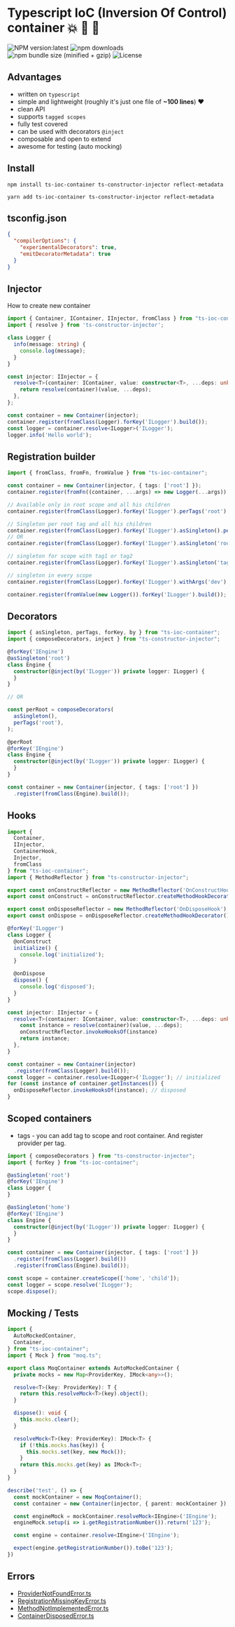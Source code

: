 # Typescript IoC (Inversion Of Control) container :boom: :100: :green_heart:

![NPM version:latest](https://img.shields.io/npm/v/ts-ioc-container/latest.svg?style=flat-square)
![npm downloads](https://img.shields.io/npm/dt/ts-ioc-container.svg?style=flat-square)
![npm bundle size (minified + gzip)](https://img.shields.io/bundlephobia/minzip/ts-ioc-container)
![License](https://img.shields.io/npm/l/ts-ioc-container)

## Advantages
- written on `typescript`
- simple and lightweight (roughly it's just one file of **~100 lines**) :heart:
- clean API
- supports `tagged scopes`
- fully test covered
- can be used with decorators `@inject`
- composable and open to extend
- awesome for testing (auto mocking)

## Install
```shell script
npm install ts-ioc-container ts-constructor-injector reflect-metadata
```
```shell script
yarn add ts-ioc-container ts-constructor-injector reflect-metadata
```

## tsconfig.json
```json
{
  "compilerOptions": {
    "experimentalDecorators": true,
    "emitDecoratorMetadata": true
  }
}
```


## Injector
How to create new container

```typescript
import { Container, IContainer, IInjector, fromClass } from "ts-ioc-container";
import { resolve } from 'ts-constructor-injector';

class Logger {
  info(message: string) {
    console.log(message);
  }
}

const injector: IInjector = {
  resolve<T>(container: IContainer, value: constructor<T>, ...deps: unknown[]): T {
    return resolve(container)(value, ...deps);
  },
};

const container = new Container(injector);
container.register(fromClass(Logger).forKey('ILogger').build());
const logger = container.resolve<ILogger>('ILogger');
logger.info('Hello world');
```

## Registration builder

```typescript
import { fromClass, fromFn, fromValue } from "ts-ioc-container";

const container = new Container(injector, { tags: ['root'] });
container.register(fromFn((container, ...args) => new Logger(...args)).forKey('ILogger').build());

// Available only in root scope and all his children
container.register(fromClass(Logger).forKey('ILogger').perTags('root').build());

// Singleton per root tag and all his children
container.register(fromClass(Logger).forKey('ILogger').asSingleton().perTags('root').build());
// OR
container.register(fromClass(Logger).forKey('ILogger').asSingleton('root').build());

// singleton for scope with tag1 or tag2
container.register(fromClass(Logger).forKey('ILogger').asSingleton('tag1', 'tag2').build()); 

// singleton in every scope
container.register(fromClass(Logger).forKey('ILogger').withArgs('dev').asSingleton().build());

container.register(fromValue(new Logger()).forKey('ILogger').build());
```

## Decorators

```typescript
import { asSingleton, perTags, forKey, by } from "ts-ioc-container";
import { composeDecorators, inject } from "ts-constructor-injector";

@forKey('IEngine')
@asSingleton('root')
class Engine {
  constructor(@inject(by('ILogger')) private logger: ILogger) {
  }
}

// OR

const perRoot = composeDecorators(
  asSingleton(),
  perTags('root'),
);

@perRoot
@forKey('IEngine')
class Engine {
  constructor(@inject(by('ILogger')) private logger: ILogger) {
  }
}

const container = new Container(injector, { tags: ['root'] })
  .register(fromClass(Engine).build());
```

## Hooks

```typescript
import {
  Container,
  IInjector,
  ContainerHook,
  Injector,
  fromClass
} from "ts-ioc-container";
import { MethodReflector } from "ts-constructor-injector";

export const onConstructReflector = new MethodReflector('OnConstructHook');
export const onConstruct = onConstructReflector.createMethodHookDecorator();

export const onDisposeReflector = new MethodReflector('OnDisposeHook');
export const onDispose = onDisposeReflector.createMethodHookDecorator();

@forKey('ILogger')
class Logger {
  @onConstruct
  initialize() {
    console.log('initialized');
  }

  @onDispose
  dispose() {
    console.log('disposed');
  }
}

const injector: IInjector = {
  resolve<T>(container: IContainer, value: constructor<T>, ...deps: unknown[]): T {
    const instance = resolve(container)(value, ...deps);
    onConstructReflector.invokeHooksOf(instance)
    return instance;
  },
}

const container = new Container(injector)
  .register(fromClass(Logger).build());
const logger = container.resolve<ILogger>('ILogger'); // initialized
for (const instance of container.getInstances()) {
  onDisposeReflector.invokeHooksOf(instance); // disposed
}
```

## Scoped containers

- tags - you can add tag to scope and root container. And register provider per tag.

```typescript
import { composeDecorators } from "ts-constructor-injector";
import { forKey } from "ts-ioc-container";

@asSingleton('root')
@forKey('IEngine')
class Logger {
}

@asSingleton('home')
@forKey('IEngine')
class Engine {
  constructor(@inject(by('ILogger')) private logger: ILogger) {
  }
}

const container = new Container(injector, { tags: ['root'] })
  .register(fromClass(Logger).build())
  .register(fromClass(Engine).build());

const scope = container.createScope(['home', 'child']);
const logger = scope.resolve('ILogger');
scope.dispose();
```

## Mocking / Tests

```typescript
import {
  AutoMockedContainer,
  Container,
} from "ts-ioc-container";
import { Mock } from "moq.ts";

export class MoqContainer extends AutoMockedContainer {
  private mocks = new Map<ProviderKey, IMock<any>>();

  resolve<T>(key: ProviderKey): T {
    return this.resolveMock<T>(key).object();
  }

  dispose(): void {
    this.mocks.clear();
  }

  resolveMock<T>(key: ProviderKey): IMock<T> {
    if (!this.mocks.has(key)) {
      this.mocks.set(key, new Mock());
    }
    return this.mocks.get(key) as IMock<T>;
  }
}

describe('test', () => {
  const mockContainer = new MoqContainer();
  const container = new Container(injector, { parent: mockContainer });

  const engineMock = mockContainer.resolveMock<IEngine>('IEngine');
  engineMock.setup(i => i.getRegistrationNumber()).return('123');

  const engine = container.resolve<IEngine>('IEngine');

  expect(engine.getRegistrationNumber()).toBe('123');
})
```


## Errors

- [ProviderNotFoundError.ts](lib%2Fprovider%2FProviderNotFoundError.ts)
- [RegistrationMissingKeyError.ts](lib%2Fregistration%2FRegistrationMissingKeyError.ts)
- [MethodNotImplementedError.ts](lib%2FMethodNotImplementedError.ts)
- [ContainerDisposedError.ts](lib%2Fcontainer%2FContainerDisposedError.ts)

